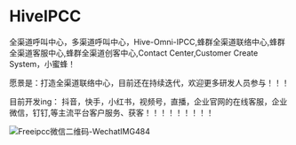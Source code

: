 # HiveIPCC
全渠道呼叫中心，多渠道呼叫中心，Hive-Omni-IPCC,蜂群全渠道联络中心,蜂群全渠道客服中心,蜂群全渠道创客中心,Contact Center,Customer Create System，小蜜蜂！

愿景是：打造全渠道联络中心，目前还在持续迭代，欢迎更多研发人员参与！！！

目前开发ing：
抖音，快手，小红书，视频号，直播，企业官网的在线客服，企业微信，钉钉,等主流平台客户服务、获客！！！！！！！！！

![Freeipcc微信二维码-WechatIMG484](https://github.com/user-attachments/assets/16957cba-a0a3-4cf5-8f55-06413fa8d5dd)
